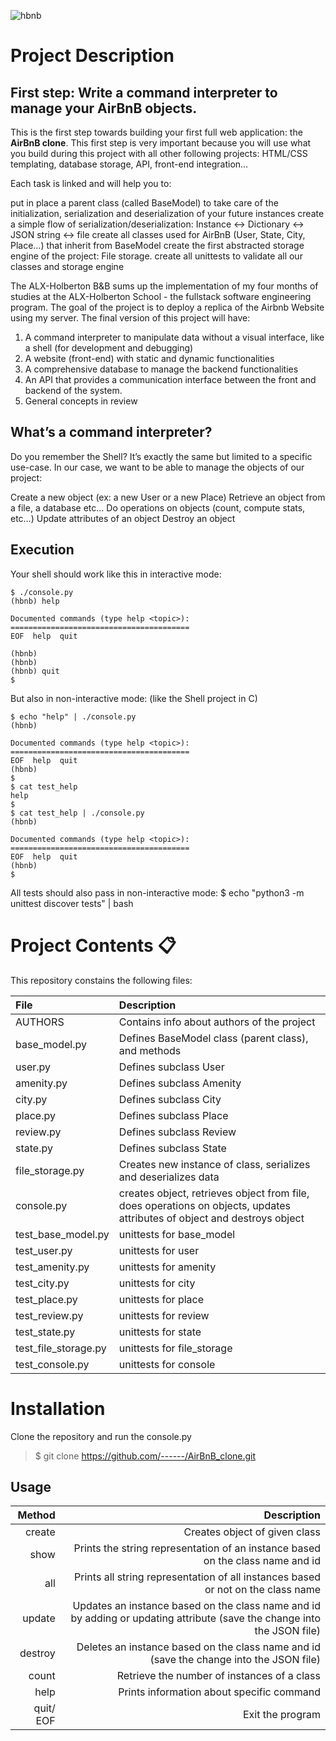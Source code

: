![hbnb](https://user-images.githubusercontent.com/88311316/151070609-19608294-829e-408b-b2b3-5d1f2873f1e3.png "hbnb")

# Project Description
**First step: Write a command interpreter to manage your AirBnB objects.**
---
This is the first step towards building your first full web application: the **AirBnB clone**. This first step is very important because you will use what you build during this project with all other following projects: HTML/CSS templating, database storage, API, front-end integration…

Each task is linked and will help you to:

put in place a parent class (called BaseModel) to take care of the initialization, serialization and deserialization of your future instances
create a simple flow of serialization/deserialization: Instance <-> Dictionary <-> JSON string <-> file
create all classes used for AirBnB (User, State, City, Place…) that inherit from BaseModel
create the first abstracted storage engine of the project: File storage.
create all unittests to validate all our classes and storage engine

The ALX-Holberton B&B sums up the implementation of my four months of studies at the ALX-Holberton School - the fullstack software engineering program. The goal of the project is to deploy a replica of the Airbnb Website using my server. The final version of this project will have:
1. A command interpreter to manipulate data without a visual interface, like a shell (for development and debugging)
1. A website (front-end) with static and dynamic functionalities
1. A comprehensive database to manage the backend functionalities
1. An API that provides a communication interface between the front and backend of the system.
1. General concepts in review

## What’s a command interpreter?
Do you remember the Shell? It’s exactly the same but limited to a specific use-case. In our case, we want to be able to manage the objects of our project:

Create a new object (ex: a new User or a new Place)
Retrieve an object from a file, a database etc…
Do operations on objects (count, compute stats, etc…)
Update attributes of an object
Destroy an object

## Execution
Your shell should work like this in interactive mode:
```shell
$ ./console.py
(hbnb) help

Documented commands (type help <topic>):
========================================
EOF  help  quit

(hbnb)
(hbnb)
(hbnb) quit
$
```
But also in non-interactive mode: (like the Shell project in C)

```shell
$ echo "help" | ./console.py
(hbnb)

Documented commands (type help <topic>):
========================================
EOF  help  quit
(hbnb)
$
$ cat test_help
help
$
$ cat test_help | ./console.py
(hbnb)

Documented commands (type help <topic>):
========================================
EOF  help  quit
(hbnb)
$
```
All tests should also pass in non-interactive mode: $ echo "python3 -m unittest discover tests" | bash

# Project Contents 📋
This repository constains the following files:

|File|	Description|
|:---|:------------|
|AUTHORS|	Contains info about authors of the project|
|base_model.py|	Defines BaseModel class (parent class), and methods|
|user.py|	Defines subclass User|
|amenity.py|	Defines subclass Amenity|
|city.py|	Defines subclass City|
|place.py|	Defines subclass Place|
|review.py|	Defines subclass Review|
|state.py|	Defines subclass State|
|file_storage.py|	Creates new instance of class, serializes and deserializes data|
|console.py|	creates object, retrieves object from file, does operations on objects, updates attributes of object and destroys object|
|test_base_model.py|	unittests for base_model|
|test_user.py|	unittests for user|
|test_amenity.py| unittests for amenity|
|test_city.py|	unittests for city|
|test_place.py|	unittests for place|
|test_review.py|	unittests for review|
|test_state.py|	unittests for state|
|test_file_storage.py|	unittests for file_storage|
|test_console.py|	unittests for console|

# Installation 
Clone the repository and run the console.py

> $ git clone https://github.com/------/AirBnB_clone.git
## Usage 
|Method|	Description|
|-----:|------------------:|
|create|	Creates object of given class|
|show|	Prints the string representation of an instance based on the class name and id|
|all|	Prints all string representation of all instances based or not on the class name|
|update|	Updates an instance based on the class name and id by adding or updating attribute (save the change into the JSON file)|
|destroy|	Deletes an instance based on the class name and id (save the change into the JSON file)|
|count|	Retrieve the number of instances of a class|
|help|	Prints information about specific command|
|quit/ EOF|	Exit the program|
